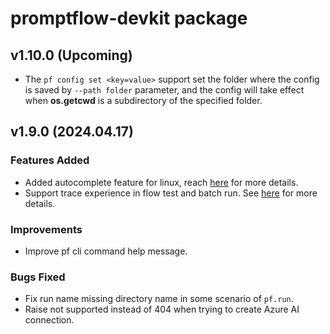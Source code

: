 # promptflow-devkit package

## v1.10.0 (Upcoming)
- The `pf config set <key=value>` support set the folder where the config is saved by `--path folder` parameter,
  and the config will take effect when **os.getcwd** is a subdirectory of the specified folder.

## v1.9.0 (2024.04.17)

### Features Added
- Added autocomplete feature for linux, reach [here](https://microsoft.github.io/promptflow/reference/pf-command-reference.html#autocomplete) for more details.
- Support trace experience in flow test and batch run. See [here](https://microsoft.github.io/promptflow/how-to-guides/tracing/index.html) for more details.

### Improvements

- Improve pf cli command help message.

### Bugs Fixed
- Fix run name missing directory name in some scenario of `pf.run`.
- Raise not supported instead of 404 when trying to create Azure AI connection.
